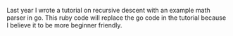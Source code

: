 Last year I wrote a tutorial on recursive descent with an example math parser in go.
This ruby code will replace the go code in the tutorial because I believe it to be more beginner friendly.
